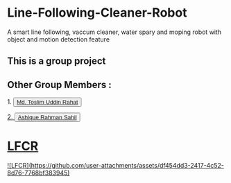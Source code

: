 # Line-Following-Cleaner-Robot
A smart line following, vaccum cleaner, water spary and moping robot with object and motion detection feature
<h2>This is a group project</h2>
<h2>Other Group Members :</h2> 
<p>1. <button><a href = "https://github.com/tu-Rahat">Md. Toslim Uddin Rahat</button></p>  
<p>2. <button><a href = "https://github.com/ARSahil">Ashique Rahman Sahil</button></p>
<h1>LFCR</h1>
![LFCR](https://github.com/user-attachments/assets/df454dd3-2417-4c52-8d76-7768bf383945)
